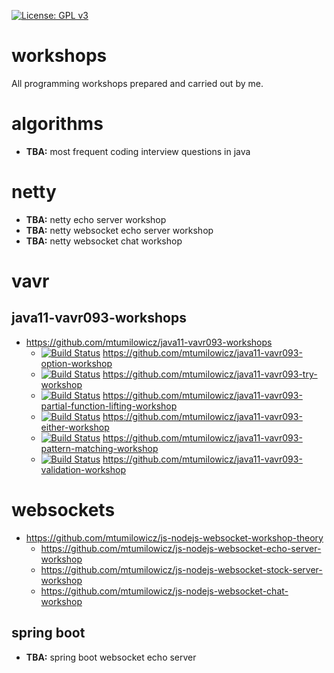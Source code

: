 [![License: GPL v3](https://img.shields.io/badge/License-GPLv3-blue.svg)](https://www.gnu.org/licenses/gpl-3.0)

# workshops
All programming workshops prepared and carried out by me.

# algorithms
* **TBA:** most frequent coding interview questions in java

# netty
* **TBA:** netty echo server workshop
* **TBA:** netty websocket echo server workshop
* **TBA:** netty websocket chat workshop

# vavr
## java11-vavr093-workshops
* https://github.com/mtumilowicz/java11-vavr093-workshops
  * [![Build Status](https://travis-ci.com/mtumilowicz/java11-vavr093-option-workshop.svg?branch=master)](https://travis-ci.com/mtumilowicz/java11-vavr093-option-workshop)
  https://github.com/mtumilowicz/java11-vavr093-option-workshop
  * [![Build Status](https://travis-ci.com/mtumilowicz/java11-vavr093-try-workshop.svg?branch=master)](https://travis-ci.com/mtumilowicz/java11-vavr093-try-workshop)
  https://github.com/mtumilowicz/java11-vavr093-try-workshop
  * [![Build Status](https://travis-ci.com/mtumilowicz/java11-vavr093-partial-function-lifting-workshop.svg?branch=master)](https://travis-ci.com/mtumilowicz/java11-vavr093-partial-function-lifting-workshop)
  https://github.com/mtumilowicz/java11-vavr093-partial-function-lifting-workshop
  * [![Build Status](https://travis-ci.com/mtumilowicz/java11-vavr093-either-workshop.svg?branch=master)](https://travis-ci.com/mtumilowicz/java11-vavr093-either-workshop)
  https://github.com/mtumilowicz/java11-vavr093-either-workshop
  * [![Build Status](https://travis-ci.com/mtumilowicz/java11-vavr093-pattern-matching-workshop.svg?branch=master)](https://travis-ci.com/mtumilowicz/java11-vavr093-pattern-matching-workshop) 
  https://github.com/mtumilowicz/java11-vavr093-pattern-matching-workshop
  * [![Build Status](https://travis-ci.com/mtumilowicz/java11-vavr093-validation-workshop.svg?branch=master)](https://travis-ci.com/mtumilowicz/java11-vavr093-validation-workshop)
  https://github.com/mtumilowicz/java11-vavr093-validation-workshop

# websockets
* https://github.com/mtumilowicz/js-nodejs-websocket-workshop-theory
  * https://github.com/mtumilowicz/js-nodejs-websocket-echo-server-workshop
  * https://github.com/mtumilowicz/js-nodejs-websocket-stock-server-workshop
  * https://github.com/mtumilowicz/js-nodejs-websocket-chat-workshop

## spring boot
* **TBA:** spring boot websocket echo server
